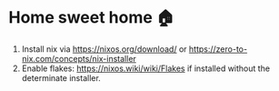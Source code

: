 # Home sweet home 🏠

1. Install nix via https://nixos.org/download/ or https://zero-to-nix.com/concepts/nix-installer
2. Enable flakes: https://nixos.wiki/wiki/Flakes if installed without the determinate installer.
